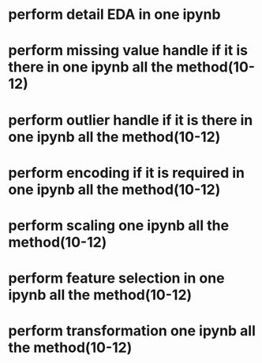 # perform detail EDA in one ipynb
# perform missing value handle if it is there in one ipynb all the method(10-12)
# perform outlier handle if it is there in one ipynb all the method(10-12)
# perform encoding  if it is required in one ipynb all the method(10-12)
# perform scaling one ipynb all the method(10-12)
# perform feature selection in one ipynb all the method(10-12)
# perform transformation one ipynb all the method(10-12)


